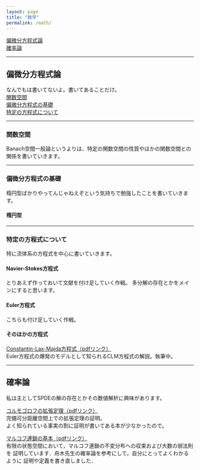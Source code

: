 ```yaml
---
layout: page
title: "数学"
permalink: /math/
---
```


[偏微分方程式論](#偏微分方程式論)<br>
[確率論](#確率論)<br>

---

## 偏微分方程式論

なんでもは書いてないよ。書いてあることだけ。<br>
[関数空間](#関数空間)<br>
[偏微分方程式の基礎](#偏微分方程式の基礎)<br>
[特定の方程式について](#特定の方程式について)<br>

---

### 関数空間
Banach空間一般論というよりは、特定の関数空間の性質やほかの関数空間との関係を書いていきます。

---

### 偏微分方程式の基礎
楕円型ばかりやってんじゃねえぞという気持ちで勉強したことを書いていきます。

#### 楕円型

---

### 特定の方程式について
特に流体系の方程式を中心に書いていきます。

#### Navier-Stokes方程式
とりあえず作っておいて文献を付け足していく作戦。
多分解の存在とかをメインにすると思います。

#### Euler方程式
こちらも付け足していく作戦。

#### そのほかの方程式

[Constantin-Lax-Majda方程式（pdfリンク）](/blog_pdf/CLM/CLM.pdf)<br>
Euler方程式の爆発のモデルとして知られるCLM方程式の解説。執筆中。

---

## 確率論
私は主としてSPDEの解の存在とかその数値解析に興味があります。

[コルモゴロフの拡張定理（pdfリンク）](/blog_pdf/kolmogorov_extension/kolmogorov_extension.pdf)<br>
完備可分距離空間上での拡張定理の証明。<br>
よく知られている事実の割に証明が書いてある本が少なかったので。

[マルコフ連鎖の基本（pdfリンク）](/blog_pdf/markov_chain/markovchain.pdf)<br>
有限の状態空間において，マルコフ連鎖の不変分布への収束および大数の弱法則を
証明しています．舟木先生の確率論を参考にして，自分にとってよくわかるように
証明や定義を書き直しました．